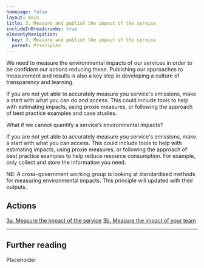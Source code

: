 ```yaml
---
homepage: false
layout: main
title: 3. Measure and publish the impact of the service
includeInBreadcrumbs: true
eleventyNavigation:
  key: 3. Measure and publish the impact of the service
  parent: Principles
---
```

We need to measure the environmental impacts of our services in order to be confident our actions reducing these. Publishing our approaches to measurement and results is also a key step in developing a culture of transparency and learning.

<div class="govuk-inset-text app-wcag-callout">
  <p class="govuk-body">If you are not yet able to accurately measure you service's emissions, make a start with what you can do and access. This could include tools to help with estimating impacts, using proxie measures, or following the approach of best practice examples and case studies.</p>
</div>

What if we cannot quantify a service’s environmental impacts?

If you are not yet able to accurately measure you service's emissions, make a start with what you can access. This could include tools to help with estimating impacts, using proxie measures, or following the approach of best practice examples to help reduce resource consumption. For example, only collect and store the information you need.

NB: A cross-government working group is looking at standardised methods for measuring environmental impacts. This principle will updated with their outputs.

## Actions
[3a. Measure the impact of the service](/principles/actions/3a-measure-the-impact-of-the-service)
[3b. Measure the impact of your team](/principles/actions/3c-measure-the-impact-of-your-team)

* * *

## Further reading

Placeholder



